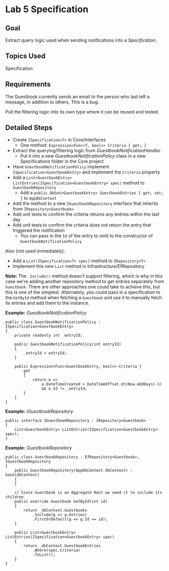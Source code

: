 # Lab 5 Specification

## Goal
Extract query logic used when sending notifications into a *Specification*.

## Topics Used
Specification

## Requirements

The Guestbook currently sends an email to the person who last left a message, in addition to others. This is a bug.

Pull the filtering logic into its own type where it can be reused and tested.

## Detailed Steps

- Create `ISpecification<T>` in Core/Interfaces
    - One method: `Expression<Func<T, bool>> Criteria { get; }`
- Extract the querying/filtering logic from *GuestbookNotificationHandler*
    - Put it into a new *GuestbookNotificationPolicy* class in a new Specifications folder in the Core project
- Have `GuestbookNotificationPolicy` implement `ISpecification<GuestbookEntry>` and implement the `Criteria` property
- Add a `List<GuestbookEntry> ListEntries(ISpecification<GuestbookEntry> spec)` method to `GuestbookRepository`
    - Add a `public DbSet<GuestbookEntry> GuestbookEntries { get; set; }` to `AppDbContext`
- Add the method to a new `IGuestbookRepository` interface that inherits from `IRepository<Guestbook>`
- Add unit tests to confirm the criteria returns any entries within the last day
- Add unit tests to confirm the criteria does not return the entry that triggered the notification
    - You can pass in the `Id` of the entry to omit to the constructor of `GuestbookNotificationPolicy`

Also (not used immediately):
- Add a `List(ISpecification<T> spec)` method to `IRepository<T>`
- Implement this new `List` method in Infrastructure/EfRepository

**Note:** The `.Include()` method doesn't support filtering, which is why in this case we're adding another repository method to get entries separately from `Guestbook`. There are other approaches one could take to achieve this, but this is one of the simplest. Alternately, you could pass in a specification to the `GetById` method when fetching a `Guestbook` and use it to manually fetch its entries and add them to the instance.

**Example:** *GuestbookNotificationPolicy*
```
public class GuestbookNotificationPolicy : ISpecification<GuestbookEntry>
{
    private readonly int _entryId;

    public GuestbookNotificationPolicy(int entryId)
    {
        _entryId = entryId;
    }

    public Expression<Func<GuestbookEntry, bool>> Criteria {
        get
        {
            return e => 
                e.DateTimeCreated > DateTimeOffset.UtcNow.AddDays(-1)
                && e.Id != _entryId;
        }
    }   
}
```

**Example:** *IGuestbookRepository*
```
public interface IGuestbookRepository : IRepository<Guestbook>
{
    List<GuestbookEntry> ListEntries(ISpecification<GuestbookEntry> spec);
}
```
**Example:** *GuestbookRepository*
```
public class GuestbookRepository : EfRepository<Guestbook>, IGuestbookRepository
{
    public GuestbookRepository(AppDbContext dbContext) : base(dbContext)
    {
    }

    // Since Guestbook is an Aggregate Root we need it to include its children
    public override Guestbook GetById(int id)
    {
        return _dbContext.Guestbooks
            .Include(g => g.Entries)
            .FirstOrDefault(g => g.Id == id);
    }

    public List<GuestbookEntry> ListEntries(ISpecification<GuestbookEntry> spec)
    {
        return _dbContext.GuestbookEntries
            .Where(spec.Criteria)
            .ToList();
    }
}
```



